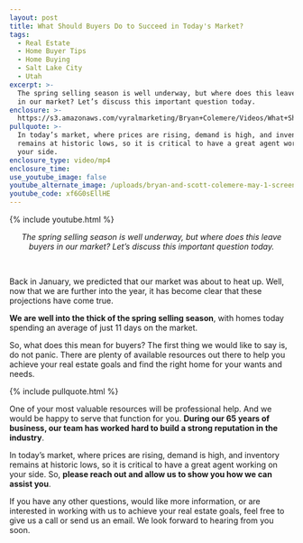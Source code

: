 ```yaml
---
layout: post
title: What Should Buyers Do to Succeed in Today's Market?
tags:
  - Real Estate
  - Home Buyer Tips
  - Home Buying
  - Salt Lake City
  - Utah
excerpt: >-
  The spring selling season is well underway, but where does this leave buyers
  in our market? Let’s discuss this important question today.
enclosure: >-
  https://s3.amazonaws.com/vyralmarketing/Bryan+Colemere/Videos/What+Should+Buyers+Do+to+Succeed+in+Today%2527s+Market%253F.mp4
pullquote: >-
  In today’s market, where prices are rising, demand is high, and inventory
  remains at historic lows, so it is critical to have a great agent working on
  your side.
enclosure_type: video/mp4
enclosure_time:
use_youtube_image: false
youtube_alternate_image: /uploads/bryan-and-scott-colemere-may-1-screen-shot-no-play.jpg
youtube_code: xf6G0sEllHE
---
```


{% include youtube.html %}

<center><em>The spring selling season is well underway, but where does this leave buyers in our market? Let&rsquo;s discuss this important question today.</em></center>

 

Back in January, we predicted that our market was about to heat up. Well, now that we are further into the year, it has become clear that these projections have come true.

**We are well into the thick of the spring selling season**, with homes today spending an average of just 11 days on the market.

So, what does this mean for buyers? The first thing we would like to say is, do not panic. There are plenty of available resources out there to help you achieve your real estate goals and find the right home for your wants and needs.

{% include pullquote.html %}

One of your most valuable resources will be professional help. And we would be happy to serve that function for you. **During our 65 years of business, our team has worked hard to build a strong reputation in the industry**.

In today’s market, where prices are rising, demand is high, and inventory remains at historic lows, so it is critical to have a great agent working on your side. So, **please reach out and allow us to show you how we can assist you**.

If you have any other questions, would like more information, or are interested in working with us to achieve your real estate goals, feel free to give us a call or send us an email. We look forward to hearing from you soon.